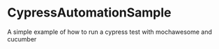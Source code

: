 # CypressAutomationSample
A simple example of how to run a cypress test with mochawesome and cucumber
